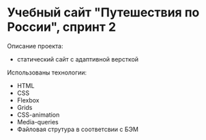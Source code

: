 # Учебный сайт "Путешествия по России", спринт 2

Описание проекта:
* статический сайт с адаптивной версткой

Использованы технологии: 
* HTML
* CSS
* Flexbox
* Grids
* CSS-animation
* Media-queries
* Файловая струтура в соответсвии с БЭМ